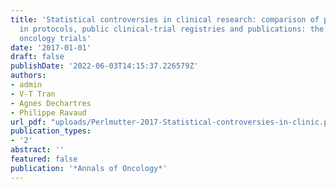 ```yaml
---
title: 'Statistical controversies in clinical research: comparison of primary outcomes
  in protocols, public clinical-trial registries and publications: the example of
  oncology trials'
date: '2017-01-01'
draft: false
publishDate: '2022-06-03T14:15:37.226579Z'
authors:
- admin
- V-T Tran
- Agnes Dechartres
- Philippe Ravaud
url_pdf: "uploads/Perlmutter-2017-Statistical-controversies-in-clinic.pdf"
publication_types:
- '2'
abstract: ''
featured: false
publication: '*Annals of Oncology*'
---
```


